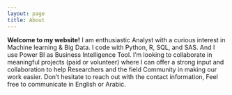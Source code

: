 ```yaml
---
layout: page
title: About
---
```


**Welcome to my website!** I am enthusiastic Analyst with a curious interest in Machine learning & Big Data. I code with Python, R, SQL, and SAS. And I use Power BI as Business Intelligence Tool. 
I’m looking to collaborate in meaningful projects (paid or volunteer) where I can offer a strong input and collaboration to help Researchers and the field Community in making our work easier. 
Don’t hesitate to reach out with the contact information, Feel free to communicate in English or Arabic.
